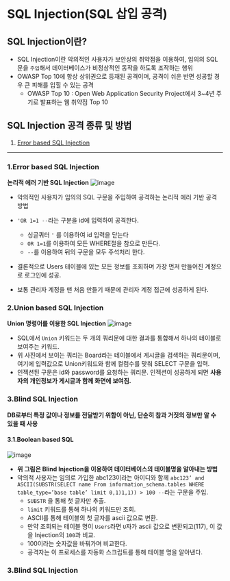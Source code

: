 # SQL Injection(SQL 삽입 공격)

## SQL Injection이란?
* SQL Injection이란 악의적인 사용자가 보안상의 취약점을 이용하여, 임의의 SQL문을 `주입`해서 데이터베이스가 비정상적인 동작을 하도록 조작하는 행위
* OWASP Top 10에 항상 상위권으로 등재된 공격이며, 공격이 쉬운 반면 성공할 경우 큰 피해를 입힐 수 있는 공격
  * OWASP Top 10 : Open Web Application Security Project에서 3~4년 주기로 발표하는 웹 취약점 Top 10

## SQL Injection 공격 종류 및 방법
1. [Error based SQL Injection](#1.Error-based-SQL-Injection)
---
### 1.Error based SQL Injection
**논리적 에러 기반 SQL Injection**
![image](https://user-images.githubusercontent.com/36829127/169639099-f784aba8-4e70-4dcc-8f5c-67ed9cbbcf59.png)

* 악의적인 사용자가 임의의 SQL 구문을 주입하여 공격하는 논리적 에러 기반 공격 방법
* `'OR 1=1 --`라는 구분을 id에 입력하여 공격한다.
  * 싱글쿼터 `'` 를 이용하여 id 입력을 닫는다
  * `OR 1=1`를 이용하여 모든 WHERE절을 참으로 만든다.
  * `--`를 이용하여 뒤의 구문을 모두 주석처리 한다.

* 결론적으로 Users 테이블에 있는 모든 정보를 조회하며 가장 먼저 만들어진 계정으로 로그인에 성공.
* 보통 관리자 계정을 맨 처음 만들기 때문에 관리자 계정 접근에 성공하게 된다.




### 2.Union based SQL Injection
**Union 명령어를 이용한 SQL Injection**
![image](https://user-images.githubusercontent.com/36829127/169639685-31905911-e1ab-43ba-a061-60479461b45a.png)

* SQL에서 `Union` 키워드는 두 개의 쿼리문에 대한 결과를 통합해서 하나의 테이블로 보여주는 키워드.
* 위 사진에서 보이는 쿼리는 Board라는 테이블에서 게시글을 검색하는 쿼리문이며, 여기에 입력값으로 Union키워드와 함께 컬럼수를 맞춰 SELECT 구문을 입력.
* 인젝션된 구문은 id와 password를 요청하는 쿼리문. 인젝션이 성공하게 되면 **사용자의 개인정보가 게시글과 함께 화면에 보여짐.**



### 3.Blind SQL Injection
**DB로부터 특정 값이나 정보를 전달받기 위함이 아닌, 단순히 참과 거짓의 정보만 알 수 있을 때 사용**

#### 3.1.Boolean based SQL
![image](https://user-images.githubusercontent.com/36829127/169639935-fd609c09-b174-42f7-b4aa-202bcb85a3d0.png)

* **위 그림은 Blind Injection을 이용하여 데이터베이스의 테이블명을 알아내는 방법**
* 악의적 사용자는 임의로 가입한 abc123이라는 아이디와 함께 `abc123’ and ASCII(SUBSTR(SELECT name From information_schema.tables WHERE table_type=’base table’ limit 0,1)1,1)) > 100 --`라는 구문을 주입.
  * `SUBSTR` 을 통해 첫 글자만 추출.
  * `limit` 키워드를 통해 하나의 키워드만 조회.
  * ASCII를 통해 테이블의 첫 글자를 ascii 값으로 변환.
  * 만약 조회되는 테이블 명이 `Users`라면 `U`자가 ascii 값으로 변환되고(117), 이 값을 Injection의 `100`과 비교.
  * 100이라는 숫자값을 바꿔가며 비교한다.
  * 공격자는 이 프로세스를 자동화 스크립트를 통해 테이블 명을 알아낸다.








### 3.Blind SQL Injection
